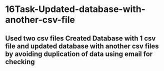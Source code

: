 # 16Task-Updated-database-with-another-csv-file
## Used two csv files Created Database with 1 csv file and updated database with another csv files by avoiding duplication of data using email for checking
